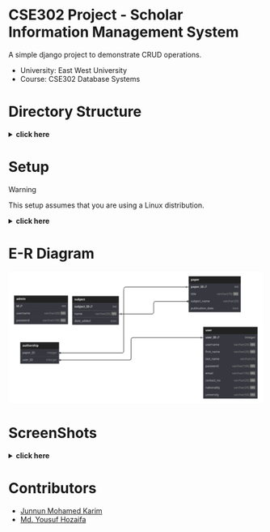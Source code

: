 # CSE302 Project - Scholar Information Management System

A simple django project to demonstrate CRUD operations.

- University: East West University
- Course: CSE302 Database Systems

# Directory Structure
<details>
<summary><b>click here</b></summary>

```
├── README.md
├── data
│   └── scholar_information_database.sql
├── docs
│   ├── CSE302_project-report_group-02.docx
│   ├── CSE302_project-report_group-02.pdf
│   └── outline.md
├── manage.py
├── scholar_management
│   ├── __init__.py
│   ├── asgi.py
│   ├── settings.py
│   ├── urls.py
│   └── wsgi.py
└── sims_app
    ├── __init__.py
    ├── admin.py
    ├── apps.py
    ├── migrations
    │   ├── 0001_initial.py
    │   └── __init__.py
    ├── models.py
    ├── static
    │   ├── bootstrap-icons
    │   │   ├── font
    │   ├── css
    │   ├── icons
    │   └── js
    ├── templates
    │   └── sims_app
    │       ├── add_paper.html
    │       ├── add_subject.html
    │       ├── admin.html
    │       ├── base.html
    │       ├── base_admin.html
    │       ├── base_sensitive.html
    │       ├── edit_paper.html
    │       ├── edit_profile.html
    │       ├── login.html
    │       ├── paper_list.html
    │       ├── profile.html
    │       ├── registration.html
    │       ├── subject_list.html
    │       └── user_list.html
    ├── templatetags
    │   ├── __init__.py
    │   └── navbar_tags.py
    ├── tests.py
    ├── tests.py
    ├── urls.py
    └── views.py
```

</details>

# Setup
> [!WARNING]  
> This setup assumes that you are using a Linux distribution.

<details>
<summary><b>click here</b></summary>

## Clone and Installation
- Install python using your package manager
- Create a virtual environment in your preferred directory

    ```bash
    python -m venv django_project
    ```

- Activate the virtual environment

    ```bash
    source django_project
    ```

- Update `pip`

    ```bash
    python -m pip install --upgrade pip
    ```

- Clone this repo to your preferred directory

    ```bash
    git clone https://github.com/junnunkarim/EWU_CSE302_Scholar-Information-Management-System
    ```

- Change current directory to the cloned directory

    ```bash
    cd EWU_CSE302_Scholar-Information-Management-System
    ```

- Install necessary python libraries from the `requirements.txt`

    ```bash
    pip install -r requirements.txt
    ```

- Setup `mariadb`
    - Check if your Linux distribution has mariadb installed: [Distributions Which Include MariaDB](https://mariadb.com/kb/en/distributions-which-include-mariadb/)
    - If not, then setup it up using this guide: [Where to Download MariaDB](https://mariadb.com/kb/en/where-to-download-mariadb/)

## Setup Database
> [IMPORTANT]  
>  
> If you modify the name of the user, the password or the database, then you will also have to modify the relevant information of the `DATABASES` dictionary in `./django_src/
scholar_management/settings.py`

- Login to `mariadb`

    ```bash
    sudo mariadb -u root -p
    ```

- Create a database named `scholar_information`

    ```sql
    create database scholar_information character set UTF8;
    ```

- Create an user named `cse302_project` with password `1234`

    ```sql
    create user 'cse302_project'@'localhost' identified by '1234'
    ```

- Grant the user access to the database

    ```sql
    grant all privileges on scholar_information.* to 'cse302_project'@'localhost'
    ```

- exit `mariadb`

    ```bash
    exit
    ```

- Now change directory to `django_src`

    ```bash
    cd django_src/
    ```

- Create database schema with django

    ```bash
    python manage.py makemigrations
    ```

- Apply the schema with django

    ```bash
    python manage.py migrate
    ```

## Start Server
-  Make sure you are in the `django_src` directory and start the django server

    ```bash
    python manage.py runserver
    ```

- Now you can visit the url `http://127.0.0.1:8000/` to see the server running

</details>

# E-R Diagram
![img](/ss/cse302_project_schema.png)

# ScreenShots
<details>
<summary><b>click here</b></summary>

### Login Page

![img](/ss/1_login.png)

### Registration Page

![img](/ss/1_registration.png)

### User Profile Page

![img](/ss/2_user_profile.png)

### Edit User Information (User) Page

![img](/ss/3_user_edit_profile.png)

### Paper List (User) Page

![img](/ss/4_user_paper_list.png)

### Add Paper (User) Page

![img](/ss/5_user_add_paper.png)

### User List (Admin) Page

![img](/ss/7_admin_user_list.png)

### Edit User Information (Admin) Page

![img](/ss/8_admin_edit_user.png)

### Paper List (Admin) Page

![img](/ss/9_admin_paper_list.png)

### Edit Paper Information (Admin) Page

![img](/ss/10_admin_edit_paper.png)

### Subject List (Admin) Page

![img](/ss/11_admin_subject_list.png)

### Add Subject (Admin) Page

![img](/ss/12_admin_add_subject.png)

</details>

# Contributors
- [Junnun Mohamed Karim](https://www.github.com/junnunkarim)
- [Md. Yousuf Hozaifa](https://www.github.com/Yousuf-Hozaifa)
